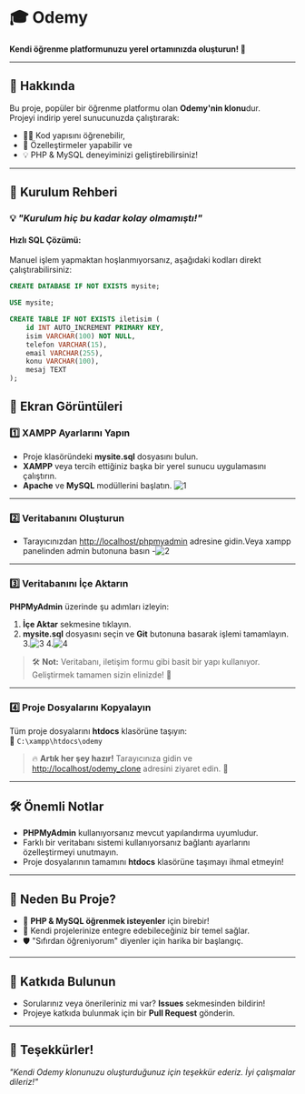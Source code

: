 
# 🎓 **Odemy**  
**Kendi öğrenme platformunuzu yerel ortamınızda oluşturun! 🚀**  
 

---

## 📖 **Hakkında**  
Bu proje, popüler bir öğrenme platformu olan **Odemy'nin klonu**dur.  
Projeyi indirip yerel sunucunuzda çalıştırarak:  
- 👩‍💻 Kod yapısını öğrenebilir,  
- 🔧 Özelleştirmeler yapabilir ve  
- 💡 PHP & MySQL deneyiminizi geliştirebilirsiniz!  

---

## 🚀 **Kurulum Rehberi**  
### 💡 *"Kurulum hiç bu kadar kolay olmamıştı!"*  

#### **Hızlı SQL Çözümü:**  
Manuel işlem yapmaktan hoşlanmıyorsanız, aşağıdaki kodları direkt çalıştırabilirsiniz:  

```sql
CREATE DATABASE IF NOT EXISTS mysite;

USE mysite;

CREATE TABLE IF NOT EXISTS iletisim (
    id INT AUTO_INCREMENT PRIMARY KEY,
    isim VARCHAR(100) NOT NULL,
    telefon VARCHAR(15),
    email VARCHAR(255),
    konu VARCHAR(100),
    mesaj TEXT
);
```  

## 🎨 **Ekran Görüntüleri**  
### 1️⃣   **XAMPP Ayarlarını Yapın**
- Proje klasöründeki **mysite.sql** dosyasını bulun.  
- **XAMPP** veya tercih ettiğiniz başka bir yerel sunucu uygulamasını çalıştırın.  
- **Apache** ve **MySQL** modüllerini başlatın. 
 ![1](https://github.com/user-attachments/assets/86c14703-abdb-4406-b214-59443cdf7800)



---

### 2️⃣ **Veritabanını Oluşturun**  

- Tarayıcınızdan [http://localhost/phpmyadmin](http://localhost/phpmyadmin) adresine gidin.Veya xampp panelinden admin butonuna basın
-![2](https://github.com/user-attachments/assets/e90f86d1-d5ba-4095-bc97-78e10e22461b)


---

### 3️⃣ **Veritabanını İçe Aktarın**  
**PHPMyAdmin** üzerinde şu adımları izleyin:  
1. **İçe Aktar** sekmesine tıklayın.  
2. **mysite.sql** dosyasını seçin ve **Git** butonuna basarak işlemi tamamlayın. 
3.![3](https://github.com/user-attachments/assets/996cb092-6be2-4a4a-b1bb-2ab3380cfff6)
4.![4](https://github.com/user-attachments/assets/1388d655-784d-4805-98de-e91daef84735)





> 🛠️ **Not:** Veritabanı, iletişim formu gibi basit bir yapı kullanıyor. Geliştirmek tamamen sizin elinizde! 💪  


---

### 4️⃣ **Proje Dosyalarını Kopyalayın**  
Tüm proje dosyalarını **htdocs** klasörüne taşıyın:  
📁 `C:\xampp\htdocs\odemy`  

> 🔥 **Artık her şey hazır!** Tarayıcınıza gidin ve [http://localhost/odemy_clone](http://localhost/odemy) adresini ziyaret edin. 🎉  

---

## 🛠️ **Önemli Notlar**  
- **PHPMyAdmin** kullanıyorsanız mevcut yapılandırma uyumludur.  
- Farklı bir veritabanı sistemi kullanıyorsanız bağlantı ayarlarını özelleştirmeyi unutmayın.  
- Proje dosyalarının tamamını **htdocs** klasörüne taşımayı ihmal etmeyin!  

---

## 🌟 **Neden Bu Proje?**  
- 🚀 **PHP & MySQL öğrenmek isteyenler** için birebir!  
- 🔧 Kendi projelerinize entegre edebileceğiniz bir temel sağlar.  
- 🛡️ "Sıfırdan öğreniyorum" diyenler için harika bir başlangıç.  

---

## 🧩 **Katkıda Bulunun**  
- Sorularınız veya önerileriniz mi var? **Issues** sekmesinden bildirin!  
- Projeye katkıda bulunmak için bir **Pull Request** gönderin.  

---

## 🎉 **Teşekkürler!**  
*"Kendi Odemy klonunuzu oluşturduğunuz için teşekkür ederiz. İyi çalışmalar dileriz!"*  
